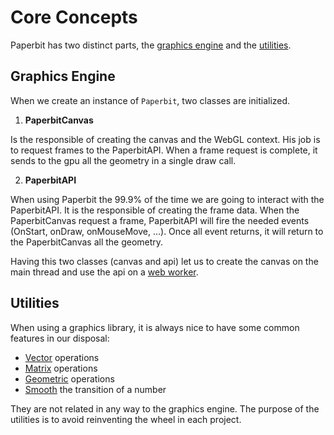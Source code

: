 # Core Concepts

Paperbit has two distinct parts, the [graphics engine](#graphics-engine) and the [utilities](#utilities).

## Graphics Engine

When we create an instance of `Paperbit`, two classes are initialized.

1. **PaperbitCanvas**

Is the responsible of creating the canvas and the WebGL context.
His job is to request frames to the PaperbitAPI.
When a frame request is complete, it sends to the gpu all the geometry in a single draw call.

2. **PaperbitAPI**

When using Paperbit the 99.9% of the time we are going to interact with the PaperbitAPI.
It is the responsible of creating the frame data. 
When the PaperbitCanvas request a frame, PaperbitAPI will fire the needed events (OnStart, onDraw, onMouseMove, ...).
Once all event returns, it will return to the PaperbitCanvas all the geometry.

Having this two classes (canvas and api) let us to create the canvas on the main thread
and use the api on a [web worker](./graphics/initialize.md#web-worker). 

## Utilities

When using a graphics library, it is always nice to have some common features in our disposal:
- [Vector](utils/vector.md) operations
- [Matrix](utils/matrix.md) operations
- [Geometric](utils/geometry.md) operations
- [Smooth](utils/smooth_bit.md) the transition of a number

They are not related in any way to the graphics engine.
The purpose of the utilities is to avoid reinventing the wheel in each project.